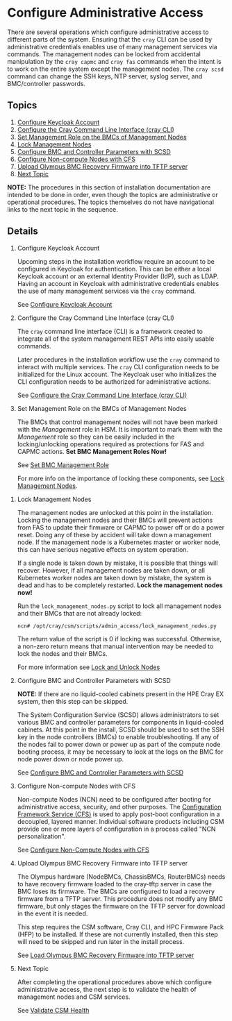 # Configure Administrative Access

There are several operations which configure administrative access to different parts of the system.
Ensuring that the `cray` CLI can be used by administrative credentials enables use of many management
services via commands. The management nodes can be locked from accidental manipulation by the
`cray capmc` and `cray fas` commands when the intent is to work on the entire system except the
management nodes. The `cray scsd` command can change the SSH keys, NTP server, syslog server, and
BMC/controller passwords.

## Topics

   1. [Configure Keycloak Account](#configure_keycloak_account)
   1. [Configure the Cray Command Line Interface (cray CLI)](#configure_cray_cli)
   1. [Set Management Role on the BMCs of Management Nodes](#set_bmc_management_role)
   1. [Lock Management Nodes](#lock_management_nodes)
   1. [Configure BMC and Controller Parameters with SCSD](#configure_with_scsd)
   1. [Configure Non-compute Nodes with CFS](#configure-ncns)
   1. [Upload Olympus BMC Recovery Firmware into TFTP server](#cray_upload_recovery_images)
   1. [Next Topic](#next-topic)

   **NOTE:** The procedures in this section of installation documentation are intended to be done in order, even though the topics are
   administrative or operational procedures. The topics themselves do not have navigational links to the next topic in the sequence.

## Details

   <a name="configure_keycloak_account"></a>
   1. Configure Keycloak Account

      Upcoming steps in the installation workflow require an account to be configured in Keycloak for
      authentication. This can be either a local Keycloak account or an external Identity Provider (IdP),
      such as LDAP. Having an account in Keycloak with administrative credentials enables the use of many
      management services via the `cray` command.

      See [Configure Keycloak Account](../operations/CSM_product_management/Configure_Keycloak_Account.md)
   <a name="configure_cray_cli"></a>
   1. Configure the Cray Command Line Interface (cray CLI)

      The `cray` command line interface (CLI) is a framework created to integrate all of the system management REST
      APIs into easily usable commands.

      Later procedures in the installation workflow use the `cray` command to interact with multiple services.
      The `cray` CLI configuration needs to be initialized for the Linux account. The Keycloak user who initializes the
      CLI configuration needs to be authorized for administrative actions.

      See [Configure the Cray Command Line Interface (cray CLI)](../operations/configure_cray_cli.md)
   <a name="set_bmc_management_role"></a>
   1. Set Management Role on the BMCs of Management Nodes

      The BMCs that control management nodes will not have been marked with the *Management* role in HSM. It is important
      to mark them with the *Management* role so they can be easily included in the locking/unlocking operations required
      as protections for FAS and CAPMC actions.
      **Set BMC Management Roles Now!**

      See [Set BMC Management Role](../operations/hardware_state_manager/Set_BMC_Management_Role.md)

      For more info on the importance of locking these components, see [Lock Management Nodes](#lock_management_nodes).

   <a name="lock_management_nodes"></a>
   1. Lock Management Nodes

      The management nodes are unlocked at this point in the installation. Locking the management nodes and their BMCs will
      prevent actions from FAS to update their firmware or CAPMC to power off or do a power reset. Doing any of these by
      accident will take down a management node. If the management node is a Kubernetes master or worker node, this can have
      serious negative effects on system operation.

      If a single node is taken down by mistake, it is possible that things will recover. However, if all management
      nodes are taken down, or all Kubernetes worker nodes are taken down by mistake, the system is dead and has to be
      completely restarted.
      **Lock the management nodes now!**

      Run the `lock_management_nodes.py` script to lock all management nodes and their BMCs that are not already locked:

      ```bash
      ncn# /opt/cray/csm/scripts/admin_access/lock_management_nodes.py
      ```

      The return value of the script is 0 if locking was successful. Otherwise, a non-zero return means that manual intervention may be needed to lock the nodes and their BMCs.

      For more information see [Lock and Unlock Nodes](../operations/hardware_state_manager/Lock_and_Unlock_Management_Nodes.md)
   <a name="configure_with_scsd"></a>
   1. Configure BMC and Controller Parameters with SCSD

      **NOTE:** If there are no liquid-cooled cabinets present in the HPE Cray EX system, then this step can be skipped.

      The System Configuration Service (SCSD) allows administrators to set various BMC and controller parameters for
      components in liquid-cooled cabinets. At this point in the install, SCSD should be used to set the
      SSH key in the node controllers (BMCs) to enable troubleshooting. If any of the nodes fail to power
      down or power up as part of the compute node booting process, it may be necessary to look at the logs
      on the BMC for node power down or node power up.

      See [Configure BMC and Controller Parameters with SCSD](../operations/system_configuration_service/Configure_BMC_and_Controller_Parameters_with_scsd.md)
   <a name="configure-ncns"></a>
   1. Configure Non-compute Nodes with CFS

      Non-compute Nodes (NCN) need to be configured after booting for administrative access, security, and other
      purposes. The [Configuration Framework Service (CFS)](../operations/configuration_management/Configuration_Management.md)
      is used to apply post-boot configuration in a decoupled, layered manner. Individual software products including
      CSM provide one or more layers of configuration in a process called "NCN personalization".

      See [Configure Non-Compute Nodes with CFS](../operations/CSM_product_management/Configure_Non-Compute_Nodes_with_CFS.md)
   <a name="cray_upload_recovery_images"></a>
   1. Upload Olympus BMC Recovery Firmware into TFTP server

      The Olympus hardware (NodeBMCs, ChassisBMCs, RouterBMCs) needs to have recovery firmware loaded to the cray-tftp server in case the BMC loses its firmware.
      The BMCs are configured to load a recovery firmware from a TFTP server.
      This procedure does not modify any BMC firmware, but only stages the firmware on the TFTP server for download in the event it is needed.

      This step requires the CSM software, Cray CLI, and HPC Firmware Pack (HFP) to be installed.
      If these are not currently installed, then this step will need to be skipped and run later in the install process.

      See [Load Olympus BMC Recovery Firmware into TFTP server](../operations/firmware/Upload_Olympus_BMC_Recovery_Firmware_into_TFTP_Server.md)
   <a name="next-topic"></a>
   1. Next Topic

      After completing the operational procedures above which configure administrative access, the next step is to validate the health of management nodes and CSM services.

      See [Validate CSM Health](index.md#validate_csm_health)
